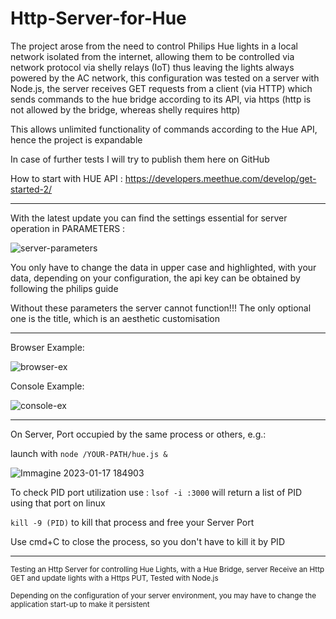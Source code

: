 # Http-Server-for-Hue

The project arose from the need to control Philips Hue lights in a local network isolated from the internet, allowing them to be controlled via network protocol via shelly relays (IoT) thus leaving the lights always powered by the AC network, this configuration was tested on a server with Node.js, the server receives GET requests from a client (via HTTP) which sends commands to the hue bridge according to its API, via https (http is not allowed by the bridge, whereas shelly requires http)

This allows unlimited functionality of commands according to the Hue API, hence the project is expandable

In case of further tests I will try to publish them here on GitHub

How to start with HUE API : https://developers.meethue.com/develop/get-started-2/

---

With the latest update you can find the settings essential for server operation in PARAMETERS :

![server-parameters](https://user-images.githubusercontent.com/34067164/218514770-1d5a9e3a-3c0a-4f25-8510-2959ea308aed.jpg)

You only have to change the data in upper case and highlighted, with your data, depending on your configuration, the api key can be obtained by following the philips guide

Without these parameters the server cannot function!!!
The only optional one is the title, which is an aesthetic customisation

---

Browser Example:

![browser-ex](https://user-images.githubusercontent.com/34067164/218517206-93e29c67-f4e2-4676-9f20-71ca87f7ef19.png)

Console Example:

![console-ex](https://user-images.githubusercontent.com/34067164/218517350-86b3c416-341e-44a1-a395-ec3abb2fd35a.png)

---

On Server, Port occupied by the same process or others, e.g.:

launch with `node /YOUR-PATH/hue.js &`

![Immagine 2023-01-17 184903](https://user-images.githubusercontent.com/34067164/212973985-e0f5c812-e361-4df8-8ced-0de3c725fe44.jpg)

To check PID port utilization use :
`lsof -i :3000`
will return a list of PID using that port on linux

`kill -9 (PID)`
to kill that process and free your Server Port

Use cmd+C to close the process, so you don't have to kill it by PID

---
<sub>Testing an Http Server for controlling Hue Lights, with a Hue Bridge, server Receive an Http GET and update lights with a Https PUT, Tested with Node.js</sub>

<sub>Depending on the configuration of your server environment, you may have to change the application start-up to make it persistent</sub>
